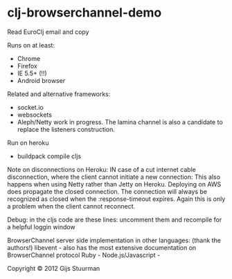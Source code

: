 # clj-browserchannel-demo

Read EuroClj email and copy

Runs on at least:
- Chrome
- Firefox
- IE 5.5+ (!!)
- Android browser

Related and alternative frameworks:
- socket.io
- websockets
- Aleph/Netty work in progress. The lamina channel is also a candidate
  to replace the listeners construction.

Run on heroku
- buildpack compile cljs

Note on disconnections on Heroku:
IN case of a cut internet cable disconnection, where the client cannot
initiate a new connection:
This also happens when using Netty rather than Jetty on
Heroku. Deploying on AWS does propagate the closed connection.
The connection will always be recognized as closed when the
:response-timeout expires. Again this is only a problem when the
client cannot reconnect.

Debug:
in the cljs code are these lines: uncomment them and recompile for a
helpful loggin window

BrowserChannel server side implementation in other languages:
(thank the authors!)
libevent - also has the most extensive documentation on BrowserChannel protocol
Ruby - 
Node.js/Javascript - 


Copyright © 2012 Gijs Stuurman

